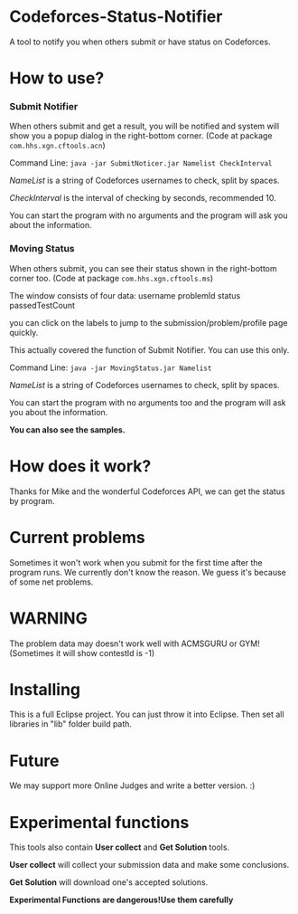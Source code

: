 # Codeforces-Status-Notifier
A tool to notify you when others submit or have status on Codeforces.

# How to use?

### Submit Notifier
When others submit and get a result, you will be notified and system will show you a popup dialog in the right-bottom corner. (Code at package `com.hhs.xgn.cftools.acn`)

Command Line: ```java -jar SubmitNoticer.jar Namelist CheckInterval```

*NameList* is a string of Codeforces usernames to check, split by spaces.

*CheckInterval* is the interval of checking by seconds, recommended 10.

You can start the program with no arguments and the program will ask you about the information.

### Moving Status
When others submit, you can see their status shown in the right-bottom corner too. (Code at package `com.hhs.xgn.cftools.ms`)

The window consists of four data: username problemId status passedTestCount

you can click on the labels to jump to the submission/problem/profile page quickly.

This actually covered the function of Submit Notifier. You can use this only.

Command Line: ```java -jar MovingStatus.jar Namelist```

*NameList* is a string of Codeforces usernames to check, split by spaces.

You can start the program with no arguments too and the program will ask you about the information.

**You can also see the samples.**

# How does it work?
Thanks for Mike and the wonderful Codeforces API, we can get the status by program.

# Current problems
Sometimes it won't work when you submit for the first time after the program runs. We currently don't know the reason.
We guess it's because of some net problems.

# WARNING
The problem data may doesn't work well with ACMSGURU or GYM! (Sometimes it will show contestId is -1)

# Installing
This is a full Eclipse project. You can just throw it into Eclipse. Then set all libraries in "lib" folder build path.

# Future
We may support more Online Judges and write a better version. :)

# Experimental functions
This tools also contain **User collect** and **Get Solution** tools.

**User collect** will collect your submission data and make some conclusions. 

**Get Solution** will download one's accepted solutions. 

**Experimental Functions are dangerous!Use them carefully**